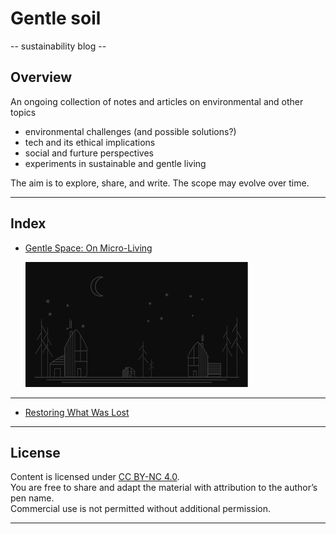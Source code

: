 # Gentle soil

-- sustainability blog --

## Overview

An ongoing collection of notes and articles on environmental and other topics

- environmental challenges (and possible solutions?)
- tech and its ethical implications
- social and furture perspectives
- experiments in sustainable and gentle living

The aim is to explore, share, and write. The scope may evolve over time.

---

## Index

- [Gentle Space: On Micro-Living](./articles/gentle-space.md)

  [![Gentle Space](./images/gentle-space-thumb.svg)](./articles/gentle-space.md)

---

- [Restoring What Was Lost](./articles/restoring-what-was-lost.md)

---

## License

Content is licensed under [CC BY-NC 4.0](https://creativecommons.org/licenses/by-nc/4.0/).  
You are free to share and adapt the material with attribution to the author’s pen name.  
Commercial use is not permitted without additional permission.

---
